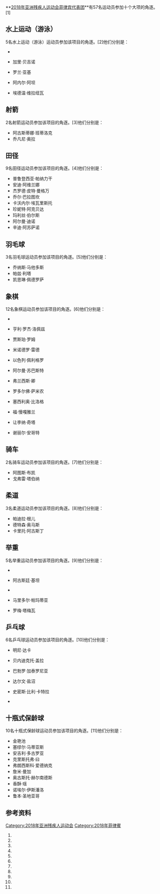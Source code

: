 **[2018年亚洲残疾人运动会](https://zh.wikipedia.org/wiki/2018年亚洲残疾人运动会 "wikilink")[菲律宾代表团](https://zh.wikipedia.org/wiki/菲律宾 "wikilink")**有57名运动员参加十个大项的角逐。\[1\]

## 水上运动（游泳）

5名水上运动（游泳）运动员参加该项目的角逐。\[2\]他们分别是：

  -
  - 加里·贝吉诺

  - 罗兰·亚基

  - 阿内尔·阿坝

  - 埃德温·维拉纽瓦

## 射箭

2名射箭运动员参加该项目的角逐。\[3\]他们分别是：

  - 阿古斯蒂娜·班蒂洛克
  - 乔凡尼·奥拉

## 田径

9名田径运动员参加该项目的角逐。\[4\]他们分别是：

  - 普鲁登西亚·帕纳力干
  - 安迪·阿维兰娜
  - 杰罗德·皮特·曼格万
  - 乔尔·巴拉图坎
  - 卡沃内尔·埃瓦里斯托
  - 珍妮特·阿克贝达
  - 玛利丝·伯尔斯
  - 阿尔曼·迪诺
  - 辛迪·阿苏萨诺

## 羽毛球

3名羽毛球运动员参加该项目的角逐。\[5\]他们分别是：

  - 乔纳斯·马他多斯
  - 帕兹·利塔
  - 凯思琳·佩德罗萨

## 象棋

12名象棋运动员参加该项目的角逐。\[6\]他们分别是：

  -
  - 亨利·罗杰·洛佩兹

  - 贾斯珀·罗姆

  - 米诺德罗·雷德

  - 以色列·佩利格罗

  - 阿尔曼·苏巴斯特

  - 弗兰西斯·卿

  - 罗多尔佛·萨米农

  - 塞西利奥·比洛格

  - 福·慢嘎雅兰

  - 让李纳·奇塔

  - 谢丽尔·安哥特

## 骑车

2名骑车运动员参加该项目的角逐。\[7\]他们分别是：

  - 阿图斯·布凯
  - 戈弗雷·塔伯纳

## 柔道

3名柔道运动员参加该项目的角逐。\[8\]他们分别是：

  - 帕迪拉·根儿
  - 德特森·奥马斯
  - 卡里托·阿古斯丁

## 举重

5名举重运动员参加该项目的角逐。\[9\]他们分别是：

  -
  - 阿古斯廷·基坦

  -
  - 马里多尔·帕玛蒂亚

  - 罗梅·塔梅瓦

## 乒乓球

6名乒乓球运动员参加该项目的角逐。\[10\]他们分别是：

  - 明尼·达卡

  - 贝内迪克托·盖拉

  - 巴勃罗·加泰罗尼亚

  - 达尔文·盐沼

  - 史密斯·比利·卡特拉

  -
## 十瓶式保龄球

10名十瓶式保龄球运动员参加该项目的角逐。\[11\]他们分别是：

  - 金艳池
  - 塞缪尔·马蒂亚斯
  - 安吉利·多古罗亚
  - 克里斯托弗·曰
  - 弗朗西斯科·爱德纳克
  - 詹米·曼加
  - 奥古斯托·赫尔南德斯
  - 香酥·瑶
  - 诺埃尔·伊斯潘洛
  - 鲁本·圣地亚哥

## 参考资料

[Category:2018年亚洲残疾人运动会](https://zh.wikipedia.org/wiki/Category:2018年亚洲残疾人运动会 "wikilink")
[Category:2018年菲律賓](https://zh.wikipedia.org/wiki/Category:2018年菲律賓 "wikilink")

1.

2.
3.
4.
5.
6.
7.
8.
9.
10.
11.